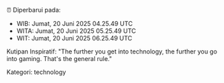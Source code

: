 ⏰ Diperbarui pada:
- WIB: Jumat, 20 Juni 2025 04.25.49 UTC
- WITA: Jumat, 20 Juni 2025 05.25.49 UTC
- WIT: Jumat, 20 Juni 2025 06.25.49 UTC

Kutipan Inspiratif:
"The further you get into technology, the further you go into gaming. That's the general rule."


Kategori: technology

